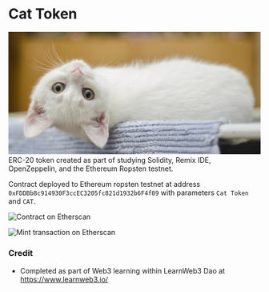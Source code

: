 # Cat Token
![Kitten](images/kitten.jpg)
ERC-20 token created as part of studying Solidity, Remix IDE, OpenZeppelin, and the Ethereum Ropsten testnet.

Contract deployed to Ethereum ropsten testnet at address  `0xFDDBb8c914930F3ccEC3205fc821d1932b6F4f89` with parameters `Cat Token` and `CAT`.

![Contract on Etherscan](https://user-images.githubusercontent.com/1199572/171222370-4747ba81-8e13-44ea-88d6-f0b6fb1d97d5.png)

![Mint transaction on Etherscan](https://user-images.githubusercontent.com/1199572/171222751-dbec93a0-8cb0-4c6e-a32a-410be42ee7e4.png)

### Credit
- Completed as part of Web3 learning within LearnWeb3 Dao at https://www.learnweb3.io/